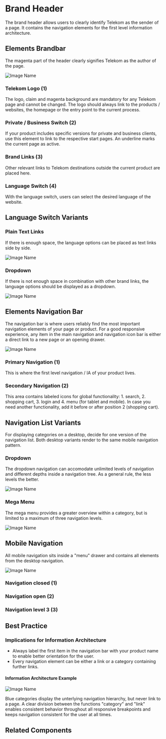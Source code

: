 # Brand Header

The brand header allows users to clearly identify Telekom as the sender of a page. It contains the navigation elements for the first level information architecture.

## Elements Brandbar

The magenta part of the header clearly signifies Telekom as the author of the page.

![Image Name](/assets/3_components/brand-header/image-20200811082021036.png)

### Telekom Logo (1)

The logo, claim and magenta background are mandatory for any Telekom page and cannot be changed. The logo should always link to the products / websites, the homepage or the entry point to the current process.

### Private / Business Switch (2)

If your product includes specific versions for private and business clients, use this element to link to the respective start pages. An underline marks the current page as active.

### Brand Links (3)

Other relevant links to Telekom destinations outside the current product are placed here.

### Language Switch (4)

With the language switch, users can select the desired language of the website.

## Language Switch Variants

### Plain Text Links

If there is enough space, the language options can be placed as text links side by side.

![Image Name](/assets/3_components/brand-header/image-20200811082039192.png)

### Dropdown

If there is not enough space in combination with other brand links, the language options should be displayed as a dropdown.

![Image Name](/assets/3_components/brand-header/image-20200811082047665.png)

## Elements Navigation Bar

The navigation bar is where users reliably find the most important navigation elements of your page or product. For a good responsive experience, any item in the main navigation and navigation icon bar is either a direct link to a new page or an opening drawer.

![Image Name](/assets/3_components/brand-header/image-20200811082030566.png)

### Primary Navigation (1)

This is where the first level navigation / IA of your product lives.

### Secondary Navigation (2)

This area contains labeled icons for global functionality: 1. search, 2. shopping cart, 3. login and 4. menu (for tablet and mobile). In case you need another functionality, add it before or after position 2 (shopping cart).

## Navigation List Variants

For displaying categories on a desktop, decide for one version of the navigation list. Both desktop variants render to the same mobile navigation pattern.

### Dropdown

The dropdown navigation can accomodate unlimited levels of navigation and different depths inside a navigation tree. As a general rule, the less levels the better.

![Image Name](/assets/3_components/brand-header/image-20200812092555483.png)

### Mega Menu

The mega menu provides a greater overview within a category, but is limited to a maximum of three navigation levels.

![Image Name](/assets/3_components/brand-header/image-20200812092624078.png)

## Mobile Navigation

All mobile navigation sits inside a "menu" drawer and contains all elements from the desktop navigation.

![Image Name](/assets/3_components/brand-header/image-20200812202436134.png)

### Navigation closed (1)
### Navigation open (2)
### Navigation level 3 (3)

## Best Practice

### Implications for Information Architecture

- Always label the first item in the navigation bar with your product name to enable better orientation for the user.
- Every navigation element can be either a link or a category containing further links.

#### Information Architecture Example

![Image Name](/assets/3_components/brand-header/image-20200812204237441.png)

Blue categories display the unterlying navigation hierarchy, but never link to a page. A clear division between the functions "category" and "link" enables consistent behavior throughout all responsive breakpoints and keeps navigation consistent for the user at all times.

## Related Components

